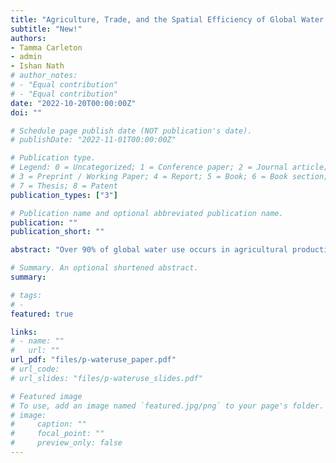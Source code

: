 ```yaml
---
title: "Agriculture, Trade, and the Spatial Efficiency of Global Water Use"
subtitle: "New!"
authors:
- Tamma Carleton
- admin
- Ishan Nath
# author_notes:
# - "Equal contribution"
# - "Equal contribution"
date: "2022-10-20T00:00:00Z"
doi: ""

# Schedule page publish date (NOT publication's date).
# publishDate: "2022-11-01T00:00:00Z"

# Publication type.
# Legend: 0 = Uncategorized; 1 = Conference paper; 2 = Journal article;
# 3 = Preprint / Working Paper; 4 = Report; 5 = Book; 6 = Book section;
# 7 = Thesis; 8 = Patent
publication_types: ["3"]

# Publication name and optional abbreviated publication name.
publication: ""
publication_short: ""

abstract: "Over 90% of global water use occurs in agricultural production, which is subjective to two pervasive distortions: (i) incomplete property rights for farmers accessing water and (ii) subsidies, taxes, and tariffs affecting agricultural output. This paper combines a rich collection of global geospatial data with a dynamic spatial equilibrium model to quantify the impact of agricultural and trade policies on regional water scarcity and welfare. In the data, we show that water-intensive crops concentrate highly in water-abundant locations, implying a strong role for comparative advantage in governing global water use, though a small number of regions with very water-intensive production are losing water rapidly over time. In the model, we capture production, consumption, and trade in agriculture across many countries and crops, as well as the dynamic evolution of local water stocks as farmers extract from the common pool resource. We calibrate the model to match observed global patterns of agricultural production and hydrological trends and use it to conduct counterfactual simulations of alternative policy regimes. We find that eliminating international trade in agriculture would dramatically increase water depletion across most of the world, and especially so in drier food-importing regions, resulting in large reductions in welfare over time. In contrast, other observed and hypothetical incremental agricultural policy liberalizations have mixed effects that vary greatly across locations, suggesting nuance in implications for policy."

# Summary. An optional shortened abstract.
summary:

# tags:
# -
featured: true

links:
# - name: ""
#   url: ""
url_pdf: "files/p-wateruse_paper.pdf"
# url_code:
# url_slides: "files/p-wateruse_slides.pdf"

# Featured image
# To use, add an image named `featured.jpg/png` to your page's folder.
# image:
#     caption: ""
#     focal_point: ""
#     preview_only: false
---
```


<!-- Supplementary notes can be added here, including [code, math, and images](https://wowchemy.com/docs/writing-markdown-latex/). -->